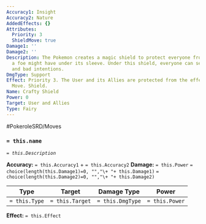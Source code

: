 ```yaml
---
Accuracy1: Insight
Accuracy2: Nature
AddedEffects: {}
Attributes:
  Priority: 3
  ShieldMove: true
Damage1: ''
Damage2: ''
Description: The Pokemon creates a magic shield to protect everyone from the bad tricks
  a foe might have under its sleeve. Under this shield, everyone can see dishonesty
  and bad intentions.
DmgType: Support
Effect: Priority 3. The User and its Allies are protected from the effects of a Support
  Move. Shield.
Name: Crafty Shield
Power: 0
Target: User and Allies
Type: Fairy
---
```


#PokeroleSRD/Moves

### `= this.name` 
*`= this.Description`*

**Accuracy:** `= this.Accuracy1` + `= this.Accuracy2`
**Damage:** `= this.Power` `= choice(length(this.Damage1)=0, "","\+ "+ this.Damage1)` `= choice(length(this.Damage2)=0, "","\+ "+ this.Damage2)`

| Type          | Target          | Damage Type          | Power          |
| ------------- | --------------- | ---------------- | -------------- |
| `= this.Type` | `= this.Target` | `= this.DmgType` | `= this.Power` | 

**Effect:** `= this.Effect`